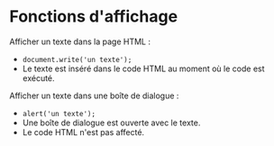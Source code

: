 # Fonctions d'affichage

Afficher un texte dans la page HTML :
* `document.write('un texte');`
* Le texte est inséré dans le code HTML au moment où le code est exécuté.

Afficher un texte dans une boîte de dialogue :
* `alert('un texte');`
* Une boîte de dialogue est ouverte avec le texte.
* Le code HTML n'est pas affecté.

